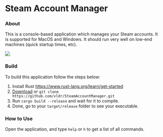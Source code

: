 # Steam Account Manager
### About
This is a console-based application which manages your Steam accounts. It is supported for MacOS and Windows.
It should run very well on low-end machines (quick startup times, etc).

<img src="http://i.vldr.org/i/3bwxXBO.png" />

### Build
To build this application follow the steps below:
1) Install Rust https://www.rust-lang.org/learn/get-started
2) [Download](https://github.com/vldr/SteamAccountManager/archive/master.zip) or ``git clone https://github.com/vldr/SteamAccountManager.git``
3) Run ``cargo build --release`` and wait for it to compile.
4) Done, go to your ``target/release`` folder to see your executable.

### How to Use
Open the application, and type ``help`` or ``h`` to get a list of all commands.
